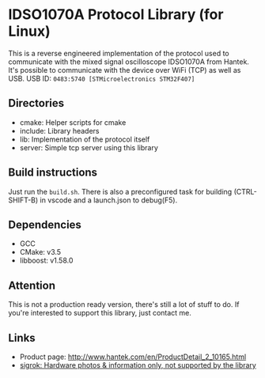# IDSO1070A Protocol Library (for Linux)

This is a reverse engineered implementation of the protocol used to communicate with the mixed signal oscilloscope IDSO1070A from Hantek.
It's possible to communicate with the device over WiFi (TCP) as well as USB.
USB ID: `0483:5740 [STMicroelectronics STM32F407]`

## Directories

* cmake: Helper scripts for cmake
* include: Library headers
* lib: Implementation of the protocol itself
* server: Simple tcp server using this library

## Build instructions

Just run the ```build.sh```.
There is also a preconfigured task for building (CTRL-SHIFT-B) in vscode and a launch.json to debug(F5).

## Dependencies

* GCC
* CMake: v3.5
* libboost: v1.58.0

## Attention

This is not a production ready version, there's still a lot of stuff to do. If you're interested to support this library, just contact me.

## Links

* Product page: http://www.hantek.com/en/ProductDetail_2_10165.html
* [sigrok: Hardware photos & information only, not supported by the library](https://sigrok.org/wiki/Hantek_iDSO1070A)